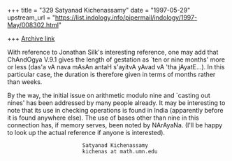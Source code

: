 +++
title = "329 Satyanad Kichenassamy"
date = "1997-05-29"
upstream_url = "https://list.indology.info/pipermail/indology/1997-May/008302.html"

+++
[Archive link](https://list.indology.info/pipermail/indology/1997-May/008302.html)


With reference to Jonathan Silk's interesting reference, one may add that
ChAndOgya V.9.1 gives the length of gestation as `ten or nine months' more
or less (das'a vA nava mAsAn antaH s'ayitvA yAvad vA 'tha jAyatE...). In
this particular case, the duration is therefore given in terms of months
rather than weeks. 

By the way, the initial issue on arithmetic modulo nine and `casting out
nines' has been addressed by many people already. It may be interesting to
note that its use in checking operations is found in India (apparently
before it is found anywhere else).  The use of bases other than nine in
this connection has, if memory serves, been noted by NArAyaNa. (I'll be
happy to look up the actual reference if anyone is interested).

                            Satyanad Kichenassamy
                            kichenas at math.umn.edu





